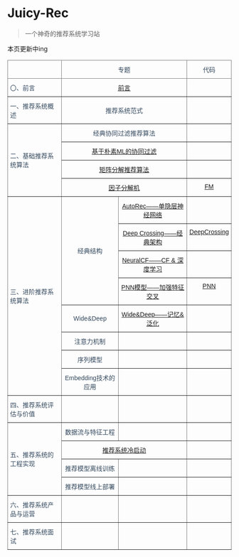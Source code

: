# Juicy-Rec

> 一个神奇的推荐系统学习站

本页更新中ing

<style type="text/css">
.tg  {border-collapse:collapse;border-spacing:0;}
.tg td{border-color:black;border-style:solid;border-width:1px;font-family:Arial, sans-serif;font-size:14px;
  overflow:hidden;padding:10px 5px;word-break:normal;}
.tg th{border-color:black;border-style:solid;border-width:1px;font-family:Arial, sans-serif;font-size:14px;
  font-weight:normal;overflow:hidden;padding:10px 5px;word-break:normal;}
.tg .tg-x5fa{border-color:inherit;color:#34495E;text-align:center;vertical-align:middle}
.tg .tg-lboi{border-color:inherit;text-align:left;vertical-align:middle}
.tg .tg-hq1h{border-color:inherit;color:#00E;text-align:center;text-decoration:underline;vertical-align:top}
.tg .tg-9wq8{border-color:inherit;text-align:center;vertical-align:middle}
.tg .tg-g0bs{border-color:inherit;color:#34495E;text-align:left;vertical-align:middle}
.tg .tg-qh79{border-color:inherit;color:#00E;text-align:center;text-decoration:underline;vertical-align:middle}
</style>
<table class="tg">
<thead>
  <tr>
    <th class="tg-lboi"></th>
    <th class="tg-x5fa" colspan="2">专题</th>
    <th class="tg-x5fa">代码</th>
  </tr>
</thead>
<tbody>
  <tr>
    <td class="tg-g0bs">〇、前言</td>
    <td class="tg-hq1h" colspan="2"><a href="https://juicy-rec.emx6.com/#/README">前言</a></td>
    <td class="tg-x5fa"></td>
  </tr>
  <tr>
    <td class="tg-g0bs">一、推荐系统概述</td>
    <td class="tg-x5fa" colspan="2">推荐系统范式</td>
    <td class="tg-x5fa"></td>
  </tr>
  <tr>
    <td class="tg-g0bs" rowspan="4">二、基础推荐系统算法</td>
    <td class="tg-x5fa" colspan="2">经典协同过滤推荐算法</td>
    <td class="tg-x5fa"></td>
  </tr>
  <tr>
    <td class="tg-hq1h" colspan="2"><a href="https://juicy-rec.emx6.com/#/%E6%8E%A8%E8%8D%90%E7%B3%BB%E7%BB%9F%E5%9F%BA%E7%A1%80%E7%AE%97%E6%B3%95/%E5%9F%BA%E4%BA%8E%E6%9C%B4%E7%B4%A0ML%E7%9A%84%E5%8D%8F%E5%90%8C%E8%BF%87%E6%BB%A4">基于朴素ML的协同过滤</a></td>
    <td class="tg-x5fa"></td>
  </tr>
  <tr>
    <td class="tg-hq1h" colspan="2"><a href="https://juicy-rec.emx6.com/#/%E6%8E%A8%E8%8D%90%E7%B3%BB%E7%BB%9F%E5%9F%BA%E7%A1%80%E7%AE%97%E6%B3%95/%E7%9F%A9%E9%98%B5%E5%88%86%E8%A7%A3%E6%8E%A8%E8%8D%90%E7%AE%97%E6%B3%95">矩阵分解推荐算法</a></td>
    <td class="tg-x5fa"></td>
  </tr>
  <tr>
    <td class="tg-hq1h" colspan="2"><a href="https://juicy-rec.emx6.com/#/%E6%8E%A8%E8%8D%90%E7%B3%BB%E7%BB%9F%E5%9F%BA%E7%A1%80%E7%AE%97%E6%B3%95/%E5%9B%A0%E5%AD%90%E5%88%86%E8%A7%A3%E6%9C%BA">因子分解机</a></td>
    <td class="tg-hq1h"><a href="https://github.com/ZJYCP/juicy-rec/tree/main/code/FM">FM</a></td>
  </tr>
  <tr>
    <td class="tg-g0bs" rowspan="8">三、进阶推荐系统算法</td>
    <td class="tg-x5fa" rowspan="4">经典结构</td>
    <td class="tg-hq1h"><a href="https://juicy-rec.emx6.com/#/%E6%B7%B1%E5%BA%A6%E5%AD%A6%E4%B9%A0%E6%8E%A8%E8%8D%90%E7%AE%97%E6%B3%95/AutoRec">AutoRec——单隐层神经网络</a></td>
    <td class="tg-qh79"></td>
  </tr>
  <tr>
    <td class="tg-hq1h"><a href="https://juicy-rec.emx6.com/#/%E6%B7%B1%E5%BA%A6%E5%AD%A6%E4%B9%A0%E6%8E%A8%E8%8D%90%E7%AE%97%E6%B3%95/Deep_Crossing">Deep Crossing——经典架构</a></td>
    <td class="tg-hq1h"><a href="https://github.com/ZJYCP/juicy-rec/tree/main/code/DeepCrossing">DeepCrossing</a></td>
  </tr>
  <tr>
    <td class="tg-hq1h"><a href="https://juicy-rec.emx6.com/#/%E5%BA%A6%E5%AD%A6%E4%B9%A0%E6%8E%A8%E8%8D%90%E7%AE%97%E6%B3%95/NeuralCF">NeuralCF——CF &amp; 深度学习</a></td>
    <td class="tg-qh79"></td>
  </tr>
  <tr>
    <td class="tg-hq1h"><a href="https://juicy-rec.emx6.com/#/%E6%B7%B1%E5%BA%A6%E5%AD%A6%E4%B9%A0%E6%8E%A8%E8%8D%90%E7%AE%97%E6%B3%95/PNN">PNN模型——加强特征交叉</a></td>
    <td class="tg-hq1h"><a href="https://github.com/ZJYCP/juicy-rec/tree/main/code/PNN">PNN</a></td>
  </tr>
  <tr>
    <td class="tg-x5fa">Wide&amp;Deep</td>
    <td class="tg-hq1h"><a href="https://juicy-rec.emx6.com/#/%E6%B7%B1%E5%BA%A6%E5%AD%A6%E4%B9%A0%E6%8E%A8%E8%8D%90%E7%AE%97%E6%B3%95/Wide&Deep">Wide&amp;Deep——记忆&amp;泛化</a></td>
    <td class="tg-x5fa"></td>
  </tr>
  <tr>
    <td class="tg-x5fa">注意力机制</td>
    <td class="tg-x5fa"></td>
    <td class="tg-x5fa"></td>
  </tr>
  <tr>
    <td class="tg-x5fa">序列模型</td>
    <td class="tg-x5fa"></td>
    <td class="tg-x5fa"></td>
  </tr>
  <tr>
    <td class="tg-x5fa">Embedding技术的应用</td>
    <td class="tg-x5fa"></td>
    <td class="tg-x5fa"></td>
  </tr>
  <tr>
    <td class="tg-g0bs">四、推荐系统评估与价值</td>
    <td class="tg-x5fa"></td>
    <td class="tg-x5fa"></td>
    <td class="tg-x5fa"></td>
  </tr>
  <tr>
    <td class="tg-g0bs" rowspan="4">五、推荐系统的工程实现</td>
    <td class="tg-x5fa">数据流与特征工程</td>
    <td class="tg-x5fa"></td>
    <td class="tg-x5fa"></td>
  </tr>
  <tr>
    <td class="tg-hq1h" colspan="2"><a href="https://juicy-rec.emx6.com/#/%E6%8E%A8%E8%8D%90%E7%B3%BB%E7%BB%9F%E7%9A%84%E5%B7%A5%E7%A8%8B%E5%AE%9E%E7%8E%B0/%E6%8E%A8%E8%8D%90%E7%B3%BB%E7%BB%9F%E5%86%B7%E5%90%AF%E5%8A%A8">推荐系统冷启动</a></td>
    <td class="tg-x5fa"></td>
  </tr>
  <tr>
    <td class="tg-x5fa">推荐模型离线训练</td>
    <td class="tg-x5fa"></td>
    <td class="tg-x5fa"></td>
  </tr>
  <tr>
    <td class="tg-x5fa">推荐模型线上部署</td>
    <td class="tg-x5fa"></td>
    <td class="tg-x5fa"></td>
  </tr>
  <tr>
    <td class="tg-g0bs">六、推荐系统产品与运营</td>
    <td class="tg-x5fa"></td>
    <td class="tg-x5fa"></td>
    <td class="tg-x5fa"></td>
  </tr>
  <tr>
    <td class="tg-g0bs">七、推荐系统面试</td>
    <td class="tg-x5fa"></td>
    <td class="tg-x5fa"></td>
    <td class="tg-9wq8"></td>
  </tr>
</tbody>
</table>
